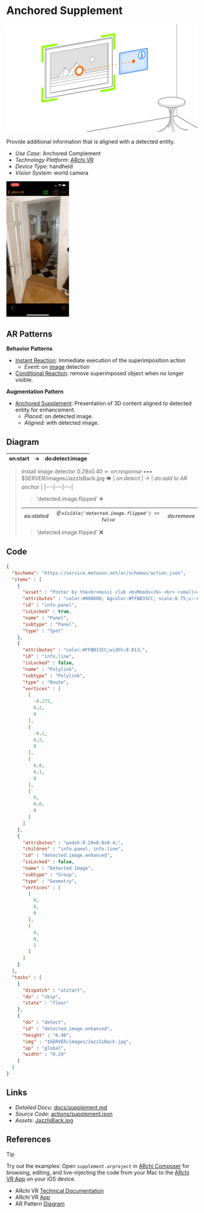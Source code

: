 # Anchored Supplement

![anchored supplement](docs/images/AnchoredSupplement.jpg)

Provide additional information that is aligned with a detected entity.

* _Use Case_: Anchored Complement
* _Technology Platform_: [ARchi VR](../README.md)
* _Device Type_: handheld 
* _Vision System_: world camera 
  
![screen 1](../screens/supplement.gif)

## AR Patterns

__Behavior Patterns__
* [Instant Reaction](https://github.com/ARpatterns/catalog/blob/main/behavioral-patterns/instant-reaction.md): Immediate execution of the superimposition action
  * _Event_: on [image](images/JazzIsBack.jpg) detection
* [Conditional Reaction](https://github.com/ARpatterns/catalog/blob/main/behavioral-patterns/conditional-reaction.md): remove superimposed object when no longer visible.

__Augmentation Pattern__
* [Anchored Supplement](https://github.com/ARpatterns/catalog/blob/main/augmentation-patterns/anchored-supplement.md): Presentation of 3D content aligned to detected entity for enhancement.
  * _Placed_: on detected image.
  * _Aligned_: with detected image.

## Diagram

 | on:start |  &rarr; | do:detect:image |
 |---|---|---|
 
> Install image detector 0.29x0.40 &larr; _on:response_  •••  $SERVER/images/JazzIsBack.jpg 👁
> | _on:detect_ | &rarr; | _do:add to AR anchor_ |
> |---|---|---|
> 
>> 'detected.image.flipped' ➕
> 
> | _as:stated_ | _if:`visible('detected.image.flipped') == false`_ | _do:remove_ |
> |---|---|---|
> 
>> 'detected.image.flipped' ❌


## Code

```json
{
  "$schema": "https://service.metason.net/ar/schemas/action.json",
  "items" : [
    {
      "asset" : "Poster by the<br>music club <b>Moods</b> <br> <small><br>Zürich (2021)<br></small>",
      "attributes" : "color:#000000; bgcolor:#FFBB33CC; scale:0.75;x:-0.5;y:0.0;",
      "id" : "info.panel",
      "isLocked" : true,
      "name" : "Panel",
      "subtype" : "Panel",
      "type" : "Spot"
    },
    {
      "attributes" : "color:#FFBB33CC;width:0.013;",
      "id" : "info.line",
      "isLocked" : false,
      "name" : "Polylink",
      "subtype" : "Polylink",
      "type" : "Route",
      "vertices" : [
        [
          -0.275,
          0.2,
          0
        ],
        [
          -0.1,
          0.2,
          0
        ],
        [
          0.0,
          0.1,
          0
        ],
        [
          0,
          0.0,
          0
        ]
      ]
    },
    {
      "attributes" : "wxdxh:0.29x0.0x0.4;",
      "children" : "info.panel, info.line",
      "id" : "detected.image.enhanced",
      "isLocked" : false,
      "name" : "Detected Image",
      "subtype" : "Group",
      "type" : "Geometry",
      "vertices" : [
        [
          0,
          0,
          0
        ],
        [
          0,
          0,
          1
        ]
      ]
    }
  ],
  "tasks" : [
    {
      "dispatch" : "atstart",
      "do" : "skip",
      "state" : "floor"
    },
    {
      "do" : "detect",
      "id" : "detected.image.enhanced",
      "height" : "0.40",
      "img" : "$SERVER/images/JazzIsBack.jpg",
      "up" : "global",
      "width" : "0.29"
    }
  ]
}
```

## Links

* _Detailed Docu_: [docs/supplement.md](docs/supplement.md)
* _Source Code_: [actions/supplement.json](actions/supplement.json)
* _Assets_: [JazzIsBack.jpg](images/JazzIsBack.jpg)

## References

> [!TIP]
> Try out the examples: Open `supplement.arproject` in [ARchi Composer](https://service.metason.net/ar/docu/#archi-composer) for browsing, editing, and live-injecting the code from your Mac to the [ARchi VR App](https://archi.metason.net) on your iOS device.

- ARchi VR [Technical Documentation](https://service.metason.net/ar/docu/)
- ARchi VR [App](https://archi.metason.net)
- AR Pattern [Diagram](https://github.com/ARpatterns/diagram)